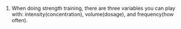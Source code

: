 1. When doing strength training, there are three variables you can play with: intensity(concentration), volume(dosage), and frequency(how often). 